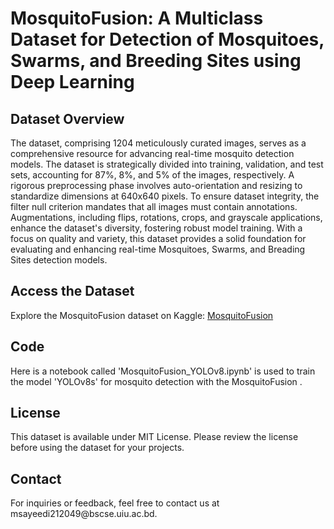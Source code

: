 # MosquitoFusion: A Multiclass Dataset for Detection of Mosquitoes, Swarms, and Breeding Sites using Deep Learning

<!DOCTYPE html>
<html lang="en">
<head>
    <meta charset="UTF-8">
    <meta http-equiv="X-UA-Compatible" content="IE=edge">
    <meta name="viewport" content="width=device-width, initial-scale=1.0">
</head>
<body>

<h2>Dataset Overview</h2>
<p>The dataset, comprising 1204 meticulously curated images, serves as a comprehensive resource for advancing real-time mosquito detection models. The dataset is strategically divided into training, validation, and test sets, accounting for 87%, 8%, and 5% of the images, respectively. A rigorous preprocessing phase involves auto-orientation and resizing to standardize dimensions at 640x640 pixels. To ensure dataset integrity, the filter null criterion mandates that all images must contain annotations. Augmentations, including flips, rotations, crops, and grayscale applications, enhance the dataset's diversity, fostering robust model training. With a focus on quality and variety, this dataset provides a solid foundation for evaluating and enhancing real-time Mosquitoes, Swarms, and Breading Sites detection models.</p>

<h2>Access the Dataset</h2>
<p>Explore the MosquitoFusion dataset on Kaggle: <a href="https://www.kaggle.com/datasets/faiyazabdullah/moshav3" target="_blank">MosquitoFusion</a></p>

<h2>Code</h2>
<p>Here is a notebook called 'MosquitoFusion_YOLOv8.ipynb' is used to train the model 'YOLOv8s' for mosquito detection with the MosquitoFusion .</p>

<h2>License</h2>
<p>This dataset is available under MIT License. Please review the license before using the dataset for your projects.</p>

<h2>Contact</h2>
<p>For inquiries or feedback, feel free to contact us at msayeedi212049@bscse.uiu.ac.bd.</p>

</body>
</html>

